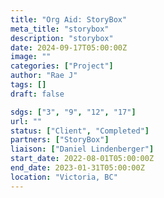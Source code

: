 ```yaml
---
title: "Org Aid: StoryBox"
meta_title: "storybox"
description: "storybox"
date: 2024-09-17T05:00:00Z
image: ""
categories: ["Project"]
author: "Rae J"
tags: []
draft: false

sdgs: ["3", "9", "12", "17"]
url: ""
status: ["Client", "Completed"]
partners: ["StoryBox"]
liaison: ["Daniel Lindenberger"]
start_date: 2022-08-01T05:00:00Z
end_date: 2023-01-31T05:00:00Z
location: "Victoria, BC"
---
```

